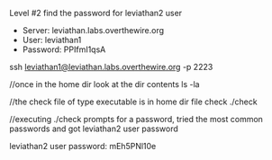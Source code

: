 Level #2 find the password for leviathan2 user

- Server: leviathan.labs.overthewire.org
- User: leviathan1
- Password: PPIfmI1qsA

ssh leviathan1@leviathan.labs.overthewire.org -p 2223

//once in the home dir look at the dir contents
ls -la

//the check file of type executable is in home dir
file check
./check

//executing ./check prompts for a password, tried the most common passwords and got leviathan2 user password

leviathan2 user password: mEh5PNl10e
